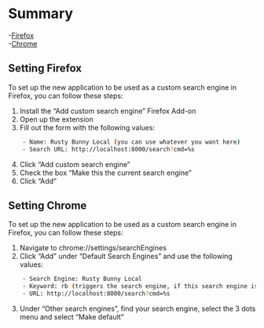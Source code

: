# Summary
-[Firefox](#setting-firefox)  
-[Chrome](#setting-chrome)

## Setting Firefox
To set up the new application to be used as a custom search engine in Firefox, you can follow these steps:

1. Install the “Add custom search engine” Firefox Add-on
2. Open up the extension
3. Fill out the form with the following values:
```sh
    - Name: Rusty Bunny Local (you can use whatever you want here)
    - Search URL: http://localhost:8000/search?cmd=%s
```
4. Click “Add custom search engine”
5. Check the box “Make this the current search engine”
6. Click “Add”


## Setting Chrome
To set up the new application to be used as a custom search engine in Firefox, you can follow these steps:

1. Navigate to chrome://settings/searchEngines
2. Click “Add” under “Default Search Engines” and use the following values:
```sh
    - Search Engine: Rusty Bunny Local
    - Keyword: rb (triggers the search engine, if this search engine is not the default)
    - URL: http://localhost:8000/search?cmd=%s
```
3. Under “Other search engines”, find your search engine, select the 3 dots menu and select “Make default”